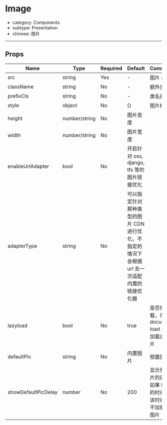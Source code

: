 # Image

- category: Components
- subtype: Presentation
- chinese: 图片

---

## Props

| Name | Type | Required | Default | Comments |
|---|---|---|---|---|
| src | string | Yes | - | 图片 src |
| className | string | No | - | 额外类名 |
| prefixCls | string | No | - | 类名前缀 |
| style | object | No | {} | 图片样式 |
| height | number/string | No | 图片高度 |
| width | number/string | No | 图片宽度 |
| enableUrlAdapter | bool | No | 开启针对 oss, django, tfs 等的图片链接优化 |
| adapterType | string | No | 可以指定针对那种类型的图片 CDN 进行优化，不指定的情况下会根据 url 去一次适配内置的链接优化器 |
| lazyload | bool | No | true | 是否懒加载，在 document load 之后再加载真实图片 |
| defaultPic | string | No | 内置图片 | 预置图片 |
| showDefaultPicDelay | number | No | 200 | 显示预置图片的延迟，如果 load 的时间小于该时间，则不加载预置图片 |
